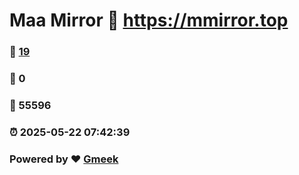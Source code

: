 # Maa Mirror :link: https://mmirror.top 
### :page_facing_up: [19](https://mmirror.top/tag.html) 
### :speech_balloon: 0 
### :hibiscus: 55596 
### :alarm_clock: 2025-05-22 07:42:39 
### Powered by :heart: [Gmeek](https://github.com/Meekdai/Gmeek)
